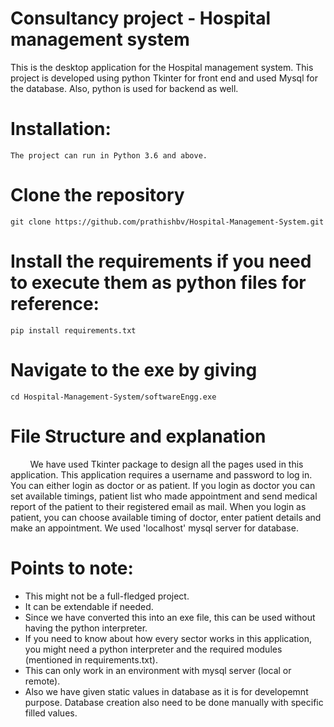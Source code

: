 # Consultancy project - Hospital management system

This is the desktop application for the Hospital management system. This project is developed using python Tkinter for front end and used Mysql for the database. Also, python is used for backend as well. 

# Installation:
	The project can run in Python 3.6 and above.
	
# Clone the repository
```
git clone https://github.com/prathishbv/Hospital-Management-System.git
```

# Install the requirements if you need to  execute them as python files for reference:
```
pip install requirements.txt
```

# Navigate to the exe by giving
```
cd Hospital-Management-System/softwareEngg.exe
```

# File Structure and explanation
 
&nbsp;&nbsp;&nbsp;&nbsp;&nbsp;&nbsp;&nbsp;&nbsp;We have used Tkinter package to design all the pages used in this application. This application requires a username and password to log in. You can either login as doctor or as patient. If you login as doctor you can set available timings, patient list who made appointment
and send medical report of the patient to their registered email as mail. When you login as patient, you can choose available timing of doctor, enter patient details and make an appointment. We used 'localhost' mysql server for database.

# Points to note:
- This might not be a full-fledged project.
- It can be extendable if needed.
- Since we have converted this into an exe file, this can be used without having the python interpreter.
- If you need to know about how every sector works in this application, you might need a python interpreter and the required modules (mentioned in requirements.txt).
- This can only work in an environment with mysql server (local or remote).
- Also we have given static values in database as it is for developemnt purpose. Database creation also need to be done manually with specific filled values.


